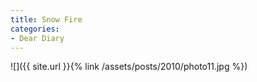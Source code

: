 ```yaml
---
title: Snow Fire
categories:
- Dear Diary
---
```


![]({{ site.url }}{% link /assets/posts/2010/photo11.jpg %})
